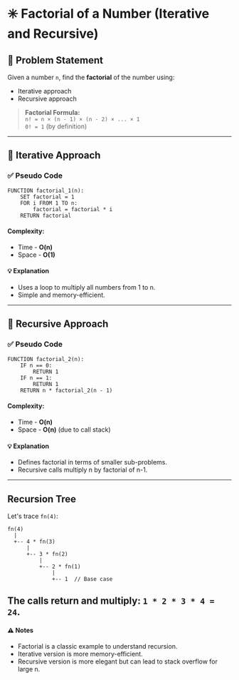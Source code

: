 # ✳️ Factorial of a Number (Iterative and Recursive)

## 🧩 Problem Statement
Given a number `n`, find the **factorial** of the number using:
- Iterative approach
- Recursive approach

> **Factorial Formula:**  
> `n! = n × (n - 1) × (n - 2) × ... × 1`  
> `0! = 1` (by definition)

---

## 📌 Iterative Approach

### ✅ Pseudo Code
```plaintext
FUNCTION factorial_1(n):
    SET factorial = 1
    FOR i FROM 1 TO n:
        factorial = factorial * i
    RETURN factorial
```
#### Complexity:
- Time - **O(n)**
- Space - **O(1)**
#### 💡 Explanation
- Uses a loop to multiply all numbers from 1 to n.
- Simple and memory-efficient.

---

## 📌 Recursive Approach

### ✅ Pseudo Code
```plaintext
FUNCTION factorial_2(n):
    IF n == 0:
        RETURN 1
    IF n == 1:
        RETURN 1
    RETURN n * factorial_2(n - 1)
```
#### Complexity:
- Time - **O(n)**
- Space - **O(n)** (due to call stack)
#### 💡 Explanation
- Defines factorial in terms of smaller sub-problems.
- Recursive calls multiply n by factorial of n-1.

---

## Recursion Tree
Let's trace `fn(4)`:
```plaintext
fn(4)
  |
  +-- 4 * fn(3)
      |
      +-- 3 * fn(2)
          |
          +-- 2 * fn(1)
              |
              +-- 1  // Base case
```
The calls return and multiply: `1 * 2 * 3 * 4 = 24`.
---

#### ⚠️ Notes
- Factorial is a classic example to understand recursion.
- Iterative version is more memory-efficient.
- Recursive version is more elegant but can lead to stack overflow for large n.